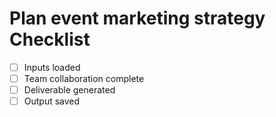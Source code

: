 # Plan event marketing strategy Checklist

- [ ] Inputs loaded
- [ ] Team collaboration complete
- [ ] Deliverable generated
- [ ] Output saved

